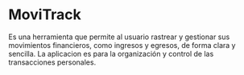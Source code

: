 # MoviTrack 

Es una herramienta que permite al usuario rastrear y gestionar sus movimientos financieros, como ingresos y egresos, de forma clara y sencilla. La aplicacion es para la organización y control de las transacciones personales.
